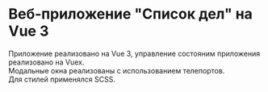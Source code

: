 # Веб-приложение "Список дел" на Vue 3

Приложение реализовано на Vue 3, управление состояним приложения реализовано на Vuex. <br/>
Модальные окна реализованы с использованием телепортов. <br/>
Для стилей применялся SCSS. <br/>
